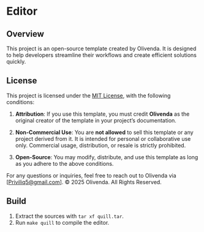 # Editor

## Overview
This project is an open-source template created by Olivenda. It is designed to help developers streamline their workflows and create efficient solutions quickly. 

## License

This project is licensed under the [MIT License](LICENSE), with the following conditions:

1. **Attribution**: If you use this template, you must credit **Olivenda** as the original creator of the template in your project’s documentation.
   
2. **Non-Commercial Use**: You are **not allowed** to sell this template or any project derived from it. It is intended for personal or collaborative use only. Commercial usage, distribution, or resale is strictly prohibited.

3. **Open-Source**: You may modify, distribute, and use this template as long as you adhere to the above conditions.


   
For any questions or inquiries, feel free to reach out to Olivenda via [Priviliq5@gmail.com].
© 2025 Olivenda. All Rights Reserved.

## Build
1. Extract the sources with `tar xf quill.tar`.
2. Run `make quill` to compile the editor.
